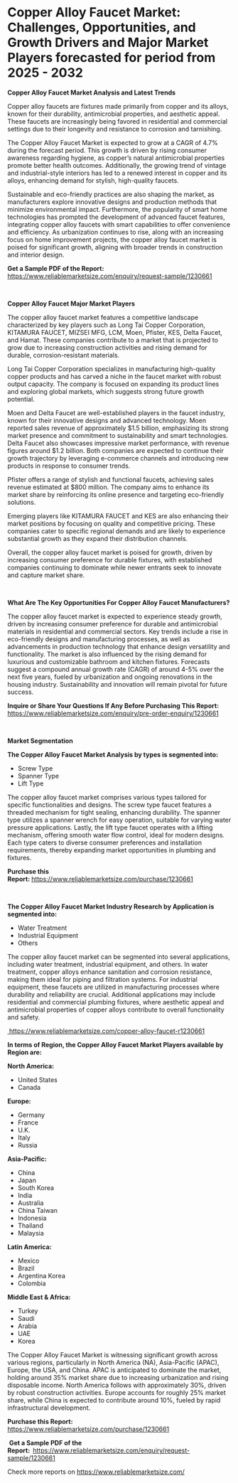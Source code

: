 <p><h1>Copper Alloy Faucet Market: Challenges, Opportunities, and Growth Drivers and Major Market Players forecasted for period from 2025 - 2032</h1></p><p><strong>Copper Alloy Faucet Market Analysis and Latest Trends</strong></p>
<p><p>Copper alloy faucets are fixtures made primarily from copper and its alloys, known for their durability, antimicrobial properties, and aesthetic appeal. These faucets are increasingly being favored in residential and commercial settings due to their longevity and resistance to corrosion and tarnishing.</p><p>The Copper Alloy Faucet Market is expected to grow at a CAGR of 4.7% during the forecast period. This growth is driven by rising consumer awareness regarding hygiene, as copper’s natural antimicrobial properties promote better health outcomes. Additionally, the growing trend of vintage and industrial-style interiors has led to a renewed interest in copper and its alloys, enhancing demand for stylish, high-quality faucets.</p><p>Sustainable and eco-friendly practices are also shaping the market, as manufacturers explore innovative designs and production methods that minimize environmental impact. Furthermore, the popularity of smart home technologies has prompted the development of advanced faucet features, integrating copper alloy faucets with smart capabilities to offer convenience and efficiency. As urbanization continues to rise, along with an increasing focus on home improvement projects, the copper alloy faucet market is poised for significant growth, aligning with broader trends in construction and interior design.</p></p>
<p><strong>Get a Sample PDF of the Report:&nbsp;</strong> <a href="https://www.reliablemarketsize.com/enquiry/request-sample/1230661?utm_campaign=1836&utm_medium=2&utm_source=Github&utm_content=ia&utm_term=05042025&utm_id=copper-alloy-faucet">https://www.reliablemarketsize.com/enquiry/request-sample/1230661</a></p>
<p>&nbsp;</p>
<p><strong>Copper Alloy Faucet Major Market Players</strong></p>
<p><p>The copper alloy faucet market features a competitive landscape characterized by key players such as Long Tai Copper Corporation, KITAMURA FAUCET, MIZSEI MFG, LCM, Moen, Pfister, KES, Delta Faucet, and Hamat. These companies contribute to a market that is projected to grow due to increasing construction activities and rising demand for durable, corrosion-resistant materials.</p><p>Long Tai Copper Corporation specializes in manufacturing high-quality copper products and has carved a niche in the faucet market with robust output capacity. The company is focused on expanding its product lines and exploring global markets, which suggests strong future growth potential.</p><p>Moen and Delta Faucet are well-established players in the faucet industry, known for their innovative designs and advanced technology. Moen reported sales revenue of approximately $1.5 billion, emphasizing its strong market presence and commitment to sustainability and smart technologies. Delta Faucet also showcases impressive market performance, with revenue figures around $1.2 billion. Both companies are expected to continue their growth trajectory by leveraging e-commerce channels and introducing new products in response to consumer trends.</p><p>Pfister offers a range of stylish and functional faucets, achieving sales revenue estimated at $800 million. The company aims to enhance its market share by reinforcing its online presence and targeting eco-friendly solutions.</p><p>Emerging players like KITAMURA FAUCET and KES are also enhancing their market positions by focusing on quality and competitive pricing. These companies cater to specific regional demands and are likely to experience substantial growth as they expand their distribution channels.</p><p>Overall, the copper alloy faucet market is poised for growth, driven by increasing consumer preference for durable fixtures, with established companies continuing to dominate while newer entrants seek to innovate and capture market share.</p></p>
<p>&nbsp;</p>
<p><strong>What Are The Key Opportunities For Copper Alloy Faucet Manufacturers?</strong></p>
<p><p>The copper alloy faucet market is expected to experience steady growth, driven by increasing consumer preference for durable and antimicrobial materials in residential and commercial sectors. Key trends include a rise in eco-friendly designs and manufacturing processes, as well as advancements in production technology that enhance design versatility and functionality. The market is also influenced by the rising demand for luxurious and customizable bathroom and kitchen fixtures. Forecasts suggest a compound annual growth rate (CAGR) of around 4-5% over the next five years, fueled by urbanization and ongoing renovations in the housing industry. Sustainability and innovation will remain pivotal for future success.</p></p>
<p><strong>Inquire or Share Your Questions If Any Before Purchasing This Report:</strong> <a href="https://www.reliablemarketsize.com/enquiry/pre-order-enquiry/1230661?utm_campaign=1836&utm_medium=2&utm_source=Github&utm_content=ia&utm_term=05042025&utm_id=copper-alloy-faucet">https://www.reliablemarketsize.com/enquiry/pre-order-enquiry/1230661</a></p>
<p>&nbsp;</p>
<p><strong>Market Segmentation</strong></p>
<p><strong>The Copper Alloy Faucet Market Analysis by types is segmented into:</strong></p>
<p><ul><li>Screw Type</li><li>Spanner Type</li><li>Lift Type</li></ul></p>
<p><p>The copper alloy faucet market comprises various types tailored for specific functionalities and designs. The screw type faucet features a threaded mechanism for tight sealing, enhancing durability. The spanner type utilizes a spanner wrench for easy operation, suitable for varying water pressure applications. Lastly, the lift type faucet operates with a lifting mechanism, offering smooth water flow control, ideal for modern designs. Each type caters to diverse consumer preferences and installation requirements, thereby expanding market opportunities in plumbing and fixtures.</p></p>
<p><strong>Purchase this Report:&nbsp;</strong><a href="https://www.reliablemarketsize.com/purchase/1230661?utm_campaign=1836&utm_medium=2&utm_source=Github&utm_content=ia&utm_term=05042025&utm_id=copper-alloy-faucet">https://www.reliablemarketsize.com/purchase/1230661</a></p>
<p>&nbsp;</p>
<p><strong>The Copper Alloy Faucet Market Industry Research by Application is segmented into:</strong></p>
<p><ul><li>Water Treatment</li><li>Industrial Equipment</li><li>Others</li></ul></p>
<p><p>The copper alloy faucet market can be segmented into several applications, including water treatment, industrial equipment, and others. In water treatment, copper alloys enhance sanitation and corrosion resistance, making them ideal for piping and filtration systems. For industrial equipment, these faucets are utilized in manufacturing processes where durability and reliability are crucial. Additional applications may include residential and commercial plumbing fixtures, where aesthetic appeal and antimicrobial properties of copper alloys contribute to overall functionality and safety.</p></p>
<p><a href="https://www.reliablemarketsize.com/copper-alloy-faucet-r1230661?utm_campaign=1836&utm_medium=2&utm_source=Github&utm_content=ia&utm_term=05042025&utm_id=copper-alloy-faucet">&nbsp;https://www.reliablemarketsize.com/copper-alloy-faucet-r1230661</a></p>
<p><strong>In terms of Region, the Copper Alloy Faucet Market Players available by Region are:</strong></p>
<p>
    <p> <strong> North America: </strong>
        <ul>
            <li>United States</li>
            <li>Canada</li>
        </ul>
        </p> 
    <p> <strong> Europe: </strong>
        <ul>
            <li>Germany</li>
            <li>France</li>
            <li>U.K.</li>
            <li>Italy</li>
            <li>Russia</li>
        </ul>
        </p> 
    <p> <strong> Asia-Pacific: </strong>
        <ul>
            <li>China</li>
            <li>Japan</li>
            <li>South Korea</li>
            <li>India</li>
            <li>Australia</li>
            <li>China Taiwan</li>
            <li>Indonesia</li>
            <li>Thailand</li>
            <li>Malaysia</li>
        </ul>
        </p> 
    <p> <strong> Latin America: </strong>
        <ul>
            <li>Mexico</li>
            <li>Brazil</li>
            <li>Argentina Korea</li>
            <li>Colombia</li>
        </ul>
        </p> 
    <p> <strong> Middle East & Africa: </strong>
        <ul>
            <li>Turkey</li>
            <li>Saudi</li>
            <li>Arabia</li>
            <li>UAE</li>
            <li>Korea</li>
        </ul>
    </p>
    </p>
<p><p>The Copper Alloy Faucet Market is witnessing significant growth across various regions, particularly in North America (NA), Asia-Pacific (APAC), Europe, the USA, and China. APAC is anticipated to dominate the market, holding around 35% market share due to increasing urbanization and rising disposable income. North America follows with approximately 30%, driven by robust construction activities. Europe accounts for roughly 25% market share, while China is expected to contribute around 10%, fueled by rapid infrastructural development.</p></p>
<p><strong>Purchase this Report: </strong><a href="https://www.reliablemarketsize.com/purchase/1230661?utm_campaign=1836&utm_medium=2&utm_source=Github&utm_content=ia&utm_term=05042025&utm_id=copper-alloy-faucet">https://www.reliablemarketsize.com/purchase/1230661</a></p>
<p>&nbsp;<strong>Get a Sample PDF of the Report:&nbsp;&nbsp;</strong><a href="https://www.reliablemarketsize.com/enquiry/request-sample/1230661?utm_campaign=1836&utm_medium=2&utm_source=Github&utm_content=ia&utm_term=05042025&utm_id=copper-alloy-faucet">https://www.reliablemarketsize.com/enquiry/request-sample/1230661</a></p>
<p><strong></strong></p>
<p>Check more reports on <a href="https://www.reliablemarketsize.com/?utm_campaign=1836&utm_medium=2&utm_source=Github&utm_content=ia&utm_term=05042025&utm_id=copper-alloy-faucet">https://www.reliablemarketsize.com/</a></p>